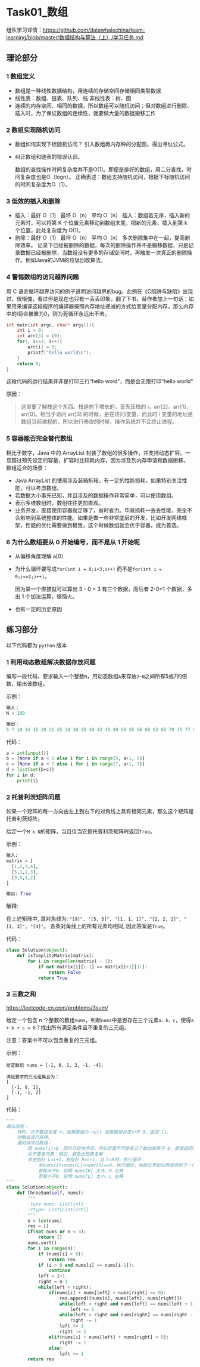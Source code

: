 # Task01_数组

组队学习详情：https://github.com/datawhalechina/team-learning/blob/master/数据结构与算法（上）/学习任务.md

## 理论部分

### 1 数组定义

- 数组是一种线性数据结构，用连续的存储空间存储相同类型数据
- 线性表：数组、链表、队列、栈 非线性表：树、图
- 连续的内存空间、相同的数据，所以数组可以随机访问；但对数组进行删除、插入时，为了保证数组的连续性，就要做大量的数据搬移工作

### 2 数组实现随机访问

* 数组如何实现下标随机访问？
  引入数组再内存种的分配图，得出寻址公式。

* 纠正数组和链表的错误认识。

  数组的查找操作时间复杂度并不是O(1)。即便是排好的数组，用二分查找，时间复杂度也是O（logn）。
  正确表述：数组支持随机访问，根据下标随机访问的时间复杂度为O（1）。

### 3 低效的插入和删除

* 插入：最好 O（1）	最坏 O（n）	平均 O（n）
  插入：数组若无序，插入新的元素时，可以将第 K 个位置元素移动到数组末尾，把新的元素，插入到第 k 个位置，此处复杂度为 O(1)。
* 删除：最好 O（1）	最坏 O（n）	平均 O（n）
  多次删除集中在一起，提高删除效率。
  记录下已经被删除的数据，每次的删除操作并不是搬移数据，只是记录数据已经被删除，当数组没有更多的存储空间时，再触发一次真正的删除操作。例如Java的JVM的垃圾回收算法。

### 4 警惕数组的访问越界问题

用 C 语言循环越界访问的例子说明访问越界的bug。此例在《C陷阱与缺陷》出现过，很惭愧，看过但是现在也只有一丢丢印象。翻了下书，替作者加上一句话：如果用来编译这段程序的编译器按照内存地址递减的方式给变量分配内存，那么内存中的i将会被置为0，则为死循环永远出不去。

```c
int main(int argc, char* argv[]){
    int i = 0;
    int arr[3] = {0};
    for(; i<=3; i++){
        arr[i] = 0;
        printf("hello world\n");
    }
    return 0;
}
```

这段代码的运行结果并非是打印三行“hello word”，而是会无限打印“hello world”

原因：

> 这里要了解栈这个东西。栈是向下增长的，首先压栈的 i，arr[2]，arr[1]，arr[0]。相当于访问 arr[3] 的时候，是在访问i变量，而此时 i 变量的地址是数组当前进程的，所以进行修改的时候，操作系统并不会终止进程。

### 5 容器能否完全替代数组

相比于数字，Java 中的 ArrayList 封装了数组的很多操作，并支持动态扩容。一旦超过预先设定的容量，扩容时比较耗内存，因为涉及到内存申请和数据搬移。
数组适合的场景：

* Java ArrayList 的使用涉及装箱拆箱，有一定的性能损耗，如果特别关注性能，可以考虑数组。
* 若数据大小事先已知，并且涉及的数据操作非常简单，可以使用数组。
* 表示多维数组时，数组往往更加直观。
* 业务开发，直接使用容器就足够了，省时省力。毕竟损耗一丢丢性能，完全不会影响到系统整体的性能。如果是做一些非常底层的开发，比如开发网络框架，性能的优化需要做到极致，这个时候数组就会优于容器，成为首选。

### 6 为什么数组要从 0 开始编号，而不是从 1 开始呢

- 从偏移角度理解 a[0]

- 为什么循环要写成`for(int i = 0;i<3;i++)` 而不是`for(int i = 0;i<=2;i++)`。

  因为第一个直接就可以算出 3 - 0 = 3 有三个数据，而后者 2-0+1 个数据，多出 1 个加法运算，很恼火。

- 也有一定的历史原因

## 练习部分

以下代码都为 `python` 版本

### 1 利用动态数组解决数据存放问题

编写一段代码，要求输入一个整数`N`，用动态数组`A`来存放`2~N`之间所有5或7的倍数，输出该数组。

示例：

```python
输入：
N = 100 

输出：
5 7 10 14 15 20 21 25 28 30 35 40 42 45 49 50 55 56 60 63 65 70 75 77 80 84 85 90 91 95 98 100
```

代码：

```python
a = int(input())
b = [None if a < 5 else i for i in range(5, a+1, 5)]
c = [None if a < 7 else i for i in range(7, a+1, 7)]
d = list(set(b+c))
for i in d:
    print(i)
```

### 2 托普利茨矩阵问题

如果一个矩阵的每一方向由左上到右下的对角线上具有相同元素，那么这个矩阵是托普利茨矩阵。

给定一个`M x N`的矩阵，当且仅当它是托普利茨矩阵时返回`True`。

示例：

```python
输入:
matrix = [
  [1,2,3,4],
  [5,1,2,3],
  [9,5,1,2]
]

输出: True
```

解释:

在上述矩阵中, 其对角线为: `"[9]", "[5, 5]", "[1, 1, 1]", "[2, 2, 2]", "[3, 3]", "[4]"`。 各条对角线上的所有元素均相同, 因此答案是`True`。

代码：

```python
class Solution(object):
    def isToeplitzMatrix(matrix):
        for i in range(len(matrix) - 1):
            if not matrix[i][:-1] == matrix[i+1][1:]:
                return False
            return True
```

### 3 三数之和

https://leetcode-cn.com/problems/3sum/

给定一个包含 n 个整数的数组`nums`，判断`nums`中是否存在三个元素`a，b，c`，使得`a + b + c = 0`？找出所有满足条件且不重复的三元组。

注意：答案中不可以包含重复的三元组。

示例：

```
给定数组 nums = [-1, 0, 1, 2, -1, -4]，

满足要求的三元组集合为：
[
  [-1, 0, 1],
  [-1, -1, 2]
]
```

代码：

```python
"""
算法流程：
    特判，对于数组长度 n，如果数组为 null 或者数组长度小于 3，返回 []。
    对数组进行排序。
    遍历排序后数组：
        若 nums[i]>0：因为已经排序好，所以后面不可能有三个数加和等于 0，直接返回结果。
        对于重复元素：跳过，避免出现重复解
        令左指针 L=i+1，右指针 R=n−1，当 L<R时，执行循环：
            当nums[i]+nums[L]+nums[R]==0，执行循环，判断左界和右界是否和下一位置重复，去除重复解。并同时将 L,RL,RL,R 移到下一位置，寻找新的解
            若和大于0，说明 nums[R] 太大，R 左移
            若和小于0，说明 nums[L] 太小，L 右移
"""
class Solution(object):
    def threeSum(self, nums):
        """
        :type nums: List[int]
        :rtype: List[List[int]]
        """
        n = len(nums)
        res = []
        if(not nums or n < 3):
            return []
        nums.sort()
        for i in range(n):
            if (nums[i] > 0):
                return res
            if (i > 0 and nums[i] == nums[i-1]):
                continue
            left = i+1
            right = n-1
            while(left < right):
                if(nums[i] + nums[left] + nums[right] == 0):
                    res.append([nums[i], nums[left], nums[right]])
                    while(left < right and nums[left] == nums[left + 1]):
                        left += 1
                    while(left < right and nums[right] == nums[right - 1]):
                        right -= 1
                    left += 1
                    right -= 1
                elif(nums[i] + nums[left] + nums[right] > 0):
                    right -= 1
                else:
                    left += 1
        return res
```

